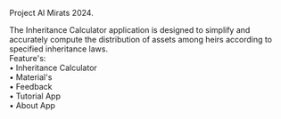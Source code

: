 Project Al Mirats 2024.<br />



The Inheritance Calculator application is designed to simplify and accurately compute the distribution of assets among heirs according to specified inheritance laws.<br />
Feature's: <br />
• Inheritance Calculator<br />
• Material's <br />
• Feedback <br />
• Tutorial App <br />
• About App <br />
